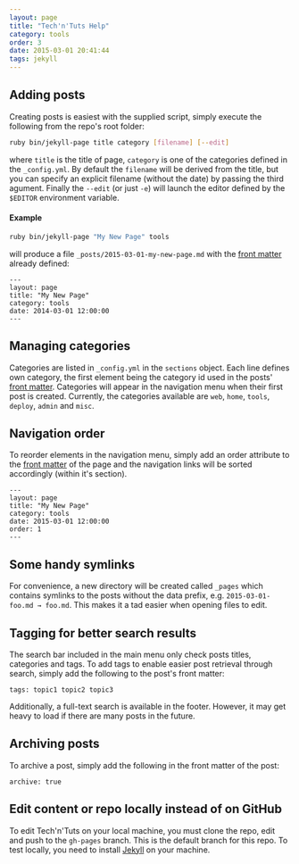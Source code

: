 ```yaml
---
layout: page
title: "Tech'n'Tuts Help"
category: tools
order: 3
date: 2015-03-01 20:41:44
tags: jekyll
---
```


## Adding posts
Creating posts is easiest with the supplied script, simply execute the following from the repo's root folder:

```bash
ruby bin/jekyll-page title category [filename] [--edit]
```

where `title` is the title of page, `category` is one of the categories defined in the `_config.yml`. By default the `filename` will be derived from the title, but you can specify an explicit filename (without the date) by passing the third agument. Finally the `--edit` (or just `-e`) will launch the editor defined by the `$EDITOR` environment variable.

#### Example

```bash
ruby bin/jekyll-page "My New Page" tools
```

will produce a file `_posts/2015-03-01-my-new-page.md` with the [front matter](http://jekyllrb.com/docs/frontmatter/) already defined:

```
---
layout: page
title: "My New Page"
category: tools
date: 2014-03-01 12:00:00
---
```

## Managing categories
Categories are listed in `_config.yml` in the `sections` object. Each line defines own category, the first element being the category id used in the posts' [front matter](http://jekyllrb.com/docs/frontmatter/). Categories will appear in the navigation menu when their first post is created. Currently, the categories available are `web`, `home`, `tools`, `deploy`, `admin` and `misc`.


## Navigation order
To reorder elements in the navigation menu, simply add an order attribute to the [front matter](http://jekyllrb.com/docs/frontmatter/) of the page and the navigation links will be sorted accordingly (within it's section).

```
---
layout: page
title: "My New Page"
category: tools
date: 2015-03-01 12:00:00
order: 1
---
```


## Some handy symlinks
For convenience, a new directory will be created called `_pages` which contains symlinks to the posts without the data prefix, e.g. `2015-03-01-foo.md → foo.md`. This makes it a tad easier when opening files to edit.


## Tagging for better search results
The search bar included in the main menu only check posts titles, categories and tags. To add tags to enable easier post retrieval through search, simply add the following to the post's front matter:
```
tags: topic1 topic2 topic3
```
Additionally, a full-text search is available in the footer. However, it may get heavy to load if there are many posts in the future.


## Archiving posts
To archive a post, simply add the following in the front matter of the post:
```
archive: true
```


## Edit content or repo locally instead of on GitHub
To edit Tech'n'Tuts on your local machine, you must clone the repo, edit and push to the `gh-pages` branch. This is the default branch for this repo. To test locally, you need to install [Jekyll](http://jekyllrb.com/) on your machine.

